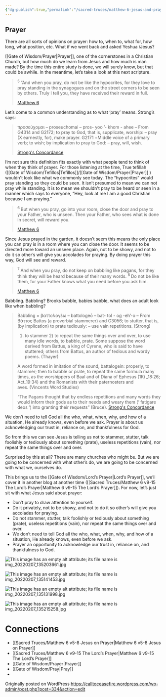 ```yaml
---
{"dg-publish":true,"permalink":"/sacred-truces/matthew-6-jesus-and-prayer/"}
---
```


## Prayer

There are all sorts of opinions on prayer: how to, when to, what for, how long, what position, etc. What if we went back and asked Yeshua /Jesus?

[[Gate of Wisdom/Prayer\|Prayer]],  one of the cornerstones in a Christian Church, but how much do we learn from Jesus and how much is man made? By the time this entire study is done, we will surely know, but that could be awhile. In the meantime, let’s take a look at this next scripture.

> <sup>5 </sup> “And when you pray, do not be like the hypocrites, for they love to pray standing in the synagogues and on the street corners to be seen by others. Truly I tell you, they have received their reward in full.
> 
> [Matthew 6](https://www.biblegateway.com/passage/?search=Matthew+6%3A5-7&version=NIV)

Let’s come to a common understanding as to what ‘pray’ means. Strong’s says:

> προσεύχομαι – proseuchomai – pros- yoo ’- khom - ahee – From G4314 and G2172; to pray to God, that is, supplicate, worship: – pray (X earnestly, for), make prayer. G2171 =Middle voice of a primary verb; to wish; by implication to pray to God: – pray, will, wish.
> 
> [Strong's Concordance](https://www.blueletterbible.org/lexicon/g4336/kjv/tr/0-1/)

I’m not sure this definition fits exactly with what people tend to think of when they think of prayer. For those listening at the time, True tefillah ([[Gate of Wisdom/Tefillos\|Tefillos]]/[[Gate of Wisdom/Prayer\|Prayer]] )  wouldn't look like what we commonly see today. The “hypocrites” would pray standing so they could be seen. It isn’t presumed to mean we can not pray while standing. It is to mean we shouldn't pray to be heard or seen in a manner which says to everyone, “Hey, look at me I am a good Christian because I am praying.”

> <sup>6 </sup> But when you pray, go into your room, close the door and pray to your Father, who is unseen. Then your Father, who sees what is done in secret, will reward you.
> 
> [Matthew 6](https://www.biblegateway.com/passage/?search=Matthew+6%3A5-7&version=NIV)

Since Jesus prayed in the garden, it doesn’t seem this means the only place you can pray is in a room where you can close the door. It seems to be directed more toward an unseen place. Again, not to be showy, and not to do it so other’s will give you accolades for praying. By doing prayer this way, God will see and reward.

> <sup>7 </sup> And when you pray, do not keep on babbling like pagans, for they think they will be heard because of their many words. <sup>8 </sup> Do not be like them, for your Father knows what you need before you ask him.
> 
> [Matthew 6](https://www.biblegateway.com/passage/?search=Matthew+6%3A5-7&version=NIV)

Babbling. Babbling? Brooks babble, babies babble, what does an adult look like when babbling?

> Babbling = βαττολογέω – battologeō – bat- tol - og -eh’-o – From Βάττος Battos (a proverbial stammerer) and G3056; to stutter, that is, (by implication) to prate tediously: – use vain repetitions. (Strong)
> 
> 1) to stammer 2) to repeat the same things over and over, to use many idle words, to babble, prate. Some suppose the word derived from Battus, a king of Cyrene, who is said to have stuttered; others from Battus, an author of tedious and wordy poems. (Thayer)
> 
> A word formed in imitation of the sound, battalogein: properly, to stammer; then to babble or prate, to repeat the same formula many times, as the worshippers of Baal and of Diana of Ephesus (1Ki \_18:26; Act\_19:34) and the Romanists with their paternosters and aves. (Vincents Word Studies)
> 
> “The Pagans thought that by endless repetitions and many words they would inform their gods as to their needs and weary them (‘ fatigare deos ’) into granting their requests” (Bruce).
> [Strong's Concordance](https://www.blueletterbible.org/lexicon/g945/kjv/tr/0-1/)

We don’t need to tell God all the who, what, when, why, and how of a situation, He already knows, even before we ask. Prayer is about us acknowledging our trust in, reliance on, and thankfulness for God.

So from this we can see Jesus is telling us not to stammer, stutter, talk foolishly or tediously about something (prate), useless repetitions (vain), nor repeat the same things over and over.

Surprised by this at all? There are many churches who might be. But we are going to be concerned with what other’s do, we are going to be concerned with what we, ourselves do.

This brings us to the [[Gate of Wisdom/Lord’s Prayer\|Lord’s Prayer]], we’ll cover it in another blog at another time ([[Sacred Truces/Matthew 6 v9-15 The Lord’s Prayer\|Matthew 6 v9-15 The Lord’s Prayer]]). For now, let’s just sit with what Jesus said about prayer:

- Don’t pray to draw attention to yourself.
- Do it privately, not to be showy, and not to do it so other’s will give you accolades for praying.
- Do not stammer, stutter, talk foolishly or tediously about something (prate), useless repetitions (vain), nor repeat the same things over and over.
- We don’t need to tell God all the who, what, when, why, and how of a situation, He already knows, even before we ask.
- Prayer an opportunity to acknowledge our trust in, reliance on, and thankfulness to God.

![This image has an empty alt attribute; its file name is img_20220207_135203661.jpg](https://calltoceasefire.files.wordpress.com/2022/02/img_20220207_135203661.jpg)



![This image has an empty alt attribute; its file name is img_20220207_135141453.jpg](https://calltoceasefire.files.wordpress.com/2022/02/img_20220207_135141453.jpg)



![This image has an empty alt attribute; its file name is img_20220207_135131998.jpg](https://calltoceasefire.files.wordpress.com/2022/02/img_20220207_135131998.jpg)



![This image has an empty alt attribute; its file name is img_20220207_135215258.jpg](https://calltoceasefire.files.wordpress.com/2022/02/img_20220207_135215258.jpg)

# Connections
- [[Sacred Truces/Matthew 6 v5-8 Jesus on Prayer\|Matthew 6 v5-8 Jesus on Prayer]]
- [[Sacred Truces/Matthew 6 v9-15 The Lord’s Prayer\|Matthew 6 v9-15 The Lord’s Prayer]]
- [[Gate of Wisdom/Prayer\|Prayer]]
- [[Gate of Wisdom/Pray\|Pray]]
- 



Originally posted on WordPress https://calltoceasefire.wordpress.com/wp-admin/post.php?post=334&action=edit